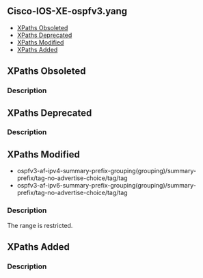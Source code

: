 ## Cisco-IOS-XE-ospfv3.yang


- [XPaths Obsoleted](#xpaths-obsoleted)
- [XPaths Deprecated](#xpaths-deprecated)
- [XPaths Modified](#xpaths-modified)
- [XPaths Added](#xpaths-added)

## XPaths Obsoleted

### Description

## XPaths Deprecated

### Description

## XPaths Modified

- ospfv3-af-ipv4-summary-prefix-grouping(grouping)/summary-prefix/tag-no-advertise-choice/tag/tag
- ospfv3-af-ipv6-summary-prefix-grouping(grouping)/summary-prefix/tag-no-advertise-choice/tag/tag

### Description

The range is restricted.

## XPaths Added

### Description
